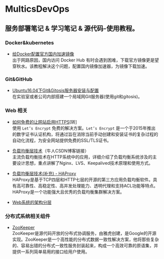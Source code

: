 # MulticsDevOps
## 服务部署笔记 & 学习笔记 & 源代码-使用教程。
### Docker&kubernetes
* [给Docker配置官方国内加速镜像](https://github.com/MulticsYin/MulticsDevOps/blob/master/Docker/%E7%BB%99Docker%E9%85%8D%E7%BD%AE%E5%AE%98%E6%96%B9%E5%9B%BD%E5%86%85%E5%8A%A0%E9%80%9F%E9%95%9C%E5%83%8F.md)  
出于网路原因，国内访问 Docker Hub 有时会遇到困难，下载官方镜像更是望穿秋水。该教程解决这个问题，配置国内镜像加速器，为镜像下载加速。

### Git&GitHub
* [Ubuntu16.04下Git&Gitosis服务器安装与配置](https://github.com/MulticsYin/MulticsDevOps/blob/master/Git-Github/Ubuntu16.04%E4%B8%8BGit&Gitosis%E6%9C%8D%E5%8A%A1%E5%99%A8%E5%AE%89%E8%A3%85%E4%B8%8E%E9%85%8D%E7%BD%AE.md)  
在实验室或者公司内部搭建一个局域网Git服务器(使用git和gitosis)。

### Web 相关
* [如何免费的让网站启用HTTPS](https://github.com/MulticsYin/MulticsDevOps/blob/master/Web/free_HTTPS.md)[转]  
使用 `Let’s Encrypt` 免费的解决方案。`Let’s Encrypt` 是一个于2015年推出的数字证书认证机构，将通过旨在消除当前手动创建和安装证书的复杂过程的自动化流程，为安全网站提供免费的SSL/TLS证书。  

* [负载均衡层技术](http://blog.csdn.net/column/details/load-balancing.html)（牛人CSDN博客链接）  
主流负载均衡技术在HTTP系统中的应用，详细介绍了负载均衡系统涉及的主要设计思想，重点讲解了Nginx、LVS、Keepalived技术原理和使用方式。

* [负载均衡层技术(补充) - HAProxy](https://github.com/MulticsYin/MulticsDevOps/blob/master/Web/LoadBalancing.md)  
HAProxy是基于TCP四层和HTTP七层的开源的第三方应用负载均衡软件。具有高可靠性、高稳定性、高并发处理能力、透明代理和支持ACL功能等特点。HAProxy是一个功能强大且优秀的负载均衡集群解决方案。

* [Web系统的架构分层](https://github.com/MulticsYin/MulticsDevOps/blob/master/Web/WebSystem.md)

### 分布式系统相关组件
* [ZooKeeper](http://blog.csdn.net/column/details/14570.html)  
ZooKeeper是源代码开放的分布式协调服务，由雅虎创建，是Google的开源实现。ZooKeeper是一个高性能的分布式数据一致性解决方案，他将那些复杂的、容易出错的分布式一致性服务封装起来，构成一个高效可靠的原语集，并提供一系列简单易用的接口给用户使用。
